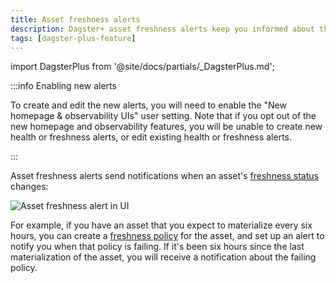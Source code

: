 ```yaml
---
title: Asset freshness alerts
description: Dagster+ asset freshness alerts keep you informed about the freshness of your assets in Dagster+.
tags: [dagster-plus-feature]
---
```


import DagsterPlus from '@site/docs/partials/\_DagsterPlus.md';

<DagsterPlus />

:::info Enabling new alerts

To create and edit the new alerts, you will need to enable the "New homepage & observability UIs" user setting. Note that if you opt out of the new homepage and observability features, you will be unable to create new health or freshness alerts, or edit existing health or freshness alerts.

:::

Asset freshness alerts send notifications when an asset's [freshness status](/guides/observe/asset-freshness-policies) changes:

![Asset freshness alert in UI](/images/guides/observe/create-new-freshness-alert.png)

For example, if you have an asset that you expect to materialize every six hours, you can create a [freshness policy](/guides/observe/asset-freshness-policies) for the asset, and set up an alert to notify you when that policy is failing. If it's been six hours since the last materialization of the asset, you will receive a notification about the failing policy.
